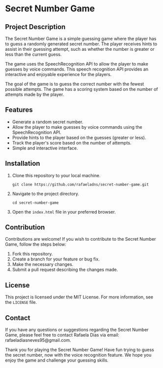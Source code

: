 <!DOCTYPE html>
<html>
<head>
  <meta charset="UTF-8">
</head>
<body>
  <h1>Secret Number Game</h1>
  <h2>Project Description</h2>
  <p>The Secret Number Game is a simple guessing game where the player has to guess a randomly generated secret number. The player receives hints to assist in their guessing attempt, such as whether the number is greater or less than the current guess.</p>
  <p>The game uses the SpeechRecognition API to allow the player to make guesses by voice commands. This speech recognition API provides an interactive and enjoyable experience for the players.</p>
  <p>The goal of the game is to guess the correct number with the fewest possible attempts. The game has a scoring system based on the number of attempts made by the player.</p>
  <h2>Features</h2>
  <ul>
    <li>Generate a random secret number.</li>
    <li>Allow the player to make guesses by voice commands using the SpeechRecognition API.</li>
    <li>Provide hints to the player based on the guesses (greater or less).</li>
    <li>Track the player's score based on the number of attempts.</li>
    <li>Simple and interactive interface.</li>
  </ul>
  <h2>Installation</h2>
  <ol>
    <li>Clone this repository to your local machine.
      <pre><code>git clone https://github.com/rafaeladns/secret-number-game.git</code></pre>
    </li>
    <li>Navigate to the project directory.
      <pre><code>cd secret-number-game</code></pre>
    </li>
    <li>Open the <code>index.html</code> file in your preferred browser.</li>
  </ol>
  <h2>Contribution</h2>
  <p>Contributions are welcome! If you wish to contribute to the Secret Number Game, follow the steps below:</p>
  <ol>
    <li>Fork this repository.</li>
    <li>Create a branch for your feature or bug fix.</li>
    <li>Make the necessary changes.</li>
    <li>Submit a pull request describing the changes made.</li>
  </ol>
  <h2>License</h2>
  <p>This project is licensed under the MIT License. For more information, see the <code>LICENSE</code> file.</p>
  <h2>Contact</h2>
  <p>If you have any questions or suggestions regarding the Secret Number Game, please feel free to contact Rafaela Dias via email: rafaeladiasneves95@gmail.com.</p>
  <p>Thank you for playing the Secret Number Game! Have fun trying to guess the secret number, now with the voice recognition feature. We hope you enjoy the game and challenge your guessing skills.</p>
</body>
</html>
